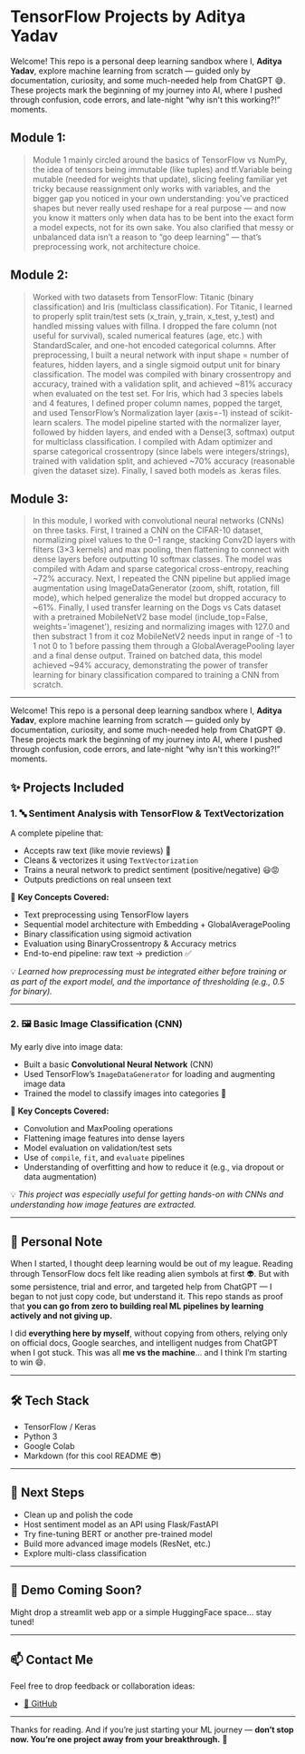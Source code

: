# TensorFlow Projects by Aditya Yadav
Welcome! This repo is a personal deep learning sandbox where I, **Aditya Yadav**, explore machine learning from scratch — guided only by documentation, curiosity, and some much-needed help from ChatGPT 😅. These projects mark the beginning of my journey into AI, where I pushed through confusion, code errors, and late-night “why isn't this working?!” moments.

## Module 1:

> Module 1 mainly circled around the basics of TensorFlow vs NumPy, the idea of tensors being immutable (like tuples) and tf.Variable being mutable (needed for weights that update), slicing feeling familiar yet tricky because reassignment only works with variables, and the bigger gap you noticed in your own understanding: you’ve practiced shapes but never really used reshape for a real purpose — and now you know it matters only when data has to be bent into the exact form a model expects, not for its own sake. You also clarified that messy or unbalanced data isn’t a reason to “go deep learning” — that’s preprocessing work, not architecture choice.
## Module 2:

> Worked with two datasets from TensorFlow: Titanic (binary classification) and Iris (multiclass classification). For Titanic, I learned to properly split train/test sets (x_train, y_train, x_test, y_test) and handled missing values with fillna. I dropped the fare column (not useful for survival), scaled numerical features (age, etc.) with StandardScaler, and one-hot encoded categorical columns. After preprocessing, I built a neural network with input shape = number of features, hidden layers, and a single sigmoid output unit for binary classification. The model was compiled with binary crossentropy and accuracy, trained with a validation split, and achieved ~81% accuracy when evaluated on the test set. For Iris, which had 3 species labels and 4 features, I defined proper column names, popped the target, and used TensorFlow’s Normalization layer (axis=-1) instead of scikit-learn scalers. The model pipeline started with the normalizer layer, followed by hidden layers, and ended with a Dense(3, softmax) output for multiclass classification. I compiled with Adam optimizer and sparse categorical crossentropy (since labels were integers/strings), trained with validation split, and achieved ~70% accuracy (reasonable given the dataset size). Finally, I saved both models as .keras files.
## Module 3:

> In this module, I worked with convolutional neural networks (CNNs) on three tasks. First, I trained a CNN on the CIFAR-10 dataset, normalizing pixel values to the 0–1 range, stacking Conv2D layers with filters (3×3 kernels) and max pooling, then flattening to connect with dense layers before outputting 10 softmax classes. The model was compiled with Adam and sparse categorical cross-entropy, reaching ~72% accuracy. Next, I repeated the CNN pipeline but applied image augmentation using ImageDataGenerator (zoom, shift, rotation, fill mode), which helped generalize the model but dropped accuracy to ~61%. Finally, I used transfer learning on the Dogs vs Cats dataset with a pretrained MobileNetV2 base model (include_top=False, weights='imagenet'), resizing and normalizing images with 127.0 and then substract 1 from it coz MobileNetV2 needs input in range of -1 to 1 not 0 to 1 before passing them through a GlobalAveragePooling layer and a final dense output. Trained on batched data, this model achieved ~94% accuracy, demonstrating the power of transfer learning for binary classification compared to training a CNN from scratch.

---

Welcome! This repo is a personal deep learning sandbox where I, **Aditya Yadav**, explore machine learning from scratch — guided only by documentation, curiosity, and some much-needed help from ChatGPT 😅. These projects mark the beginning of my journey into AI, where I pushed through confusion, code errors, and late-night “why isn't this working?!” moments.

## ✨ Projects Included

### 1. 🔤 Sentiment Analysis with TensorFlow & TextVectorization
A complete pipeline that:
- Accepts raw text (like movie reviews) 💬
- Cleans & vectorizes it using `TextVectorization`
- Trains a neural network to predict sentiment (positive/negative) 😃😡
- Outputs predictions on real unseen text

📌 **Key Concepts Covered:**
- Text preprocessing using TensorFlow layers
- Sequential model architecture with Embedding + GlobalAveragePooling
- Binary classification using sigmoid activation
- Evaluation using BinaryCrossentropy & Accuracy metrics
- End-to-end pipeline: raw text → prediction ✅

💡 _Learned how preprocessing must be integrated either before training or as part of the export model, and the importance of thresholding (e.g., 0.5 for binary)._

---

### 2. 🖼️ Basic Image Classification (CNN)
My early dive into image data:
- Built a basic **Convolutional Neural Network** (CNN)
- Used TensorFlow’s `ImageDataGenerator` for loading and augmenting image data
- Trained the model to classify images into categories 🎯

📌 **Key Concepts Covered:**
- Convolution and MaxPooling operations
- Flattening image features into dense layers
- Model evaluation on validation/test sets
- Use of `compile`, `fit`, and `evaluate` pipelines
- Understanding of overfitting and how to reduce it (e.g., via dropout or data augmentation)

💡 _This project was especially useful for getting hands-on with CNNs and understanding how image features are extracted._

---

## 🚀 Personal Note

When I started, I thought deep learning would be out of my league. Reading through TensorFlow docs felt like reading alien symbols at first 👽. But with some persistence, trial and error, and targeted help from ChatGPT — I began to not just copy code, but understand it. This repo stands as proof that **you can go from zero to building real ML pipelines by learning actively and not giving up.**

I did **everything here by myself**, without copying from others, relying only on official docs, Google searches, and intelligent nudges from ChatGPT when I got stuck. This was all **me vs the machine**… and I think I’m starting to win 😄.

---

## 🛠 Tech Stack
- TensorFlow / Keras
- Python 3
- Google Colab
- Markdown (for this cool README 😎)

---

## 📌 Next Steps
- Clean up and polish the code
- Host sentiment model as an API using Flask/FastAPI
- Try fine-tuning BERT or another pre-trained model
- Build more advanced image models (ResNet, etc.)
- Explore multi-class classification

---

## 👀 Demo Coming Soon?
Might drop a streamlit web app or a simple HuggingFace space… stay tuned!

---

## 📫 Contact Me
Feel free to drop feedback or collaboration ideas:
-  [🧠 GitHub ](https://github.com/aditya-yadav-ai) 
---

Thanks for reading. And if you’re just starting your ML journey — **don’t stop now. You’re one project away from your breakthrough.** 🚀
